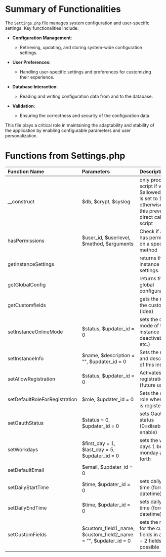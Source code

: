 # Summary of Functionalities


The `Settings.php` file manages system configuration and user-specific settings. Key functionalities include:

- **Configuration Management**:
  - Retrieving, updating, and storing system-wide configuration settings.

- **User Preferences**:
  - Handling user-specific settings and preferences for customizing their experience.

- **Database Interaction**:
  - Reading and writing configuration data from and to the database.

- **Validation**:
  - Ensuring the correctness and security of the configuration data.

This file plays a critical role in maintaining the adaptability and stability of the application by enabling configurable parameters and user personalization.

# Functions from Settings.php

| Function Name                 | Parameters                                                     | Description                                                                                                           |
|:------------------------------|:---------------------------------------------------------------|:----------------------------------------------------------------------------------------------------------------------|
| __construct                   | $db, $crypt, $syslog                                           | only process script if variable $allowed_include is set to 1, otherwise exit this prevents direct call of this script |
| hasPermissions                | $user_id, $userlevel, $method, $arguments                      | Check if a user has permission on a specific method                                                                                            |
| getInstanceSettings           |                                                                | returns the instance settings.                                                                                              |
| getGlobalConfig               |                                                                | returns the global configuration |
| getCustomfields               |                                                                | gets the name of the custom fields (idea)                                                                                              |
| setInstanceOnlineMode         | $status, $updater_id = 0                                       | sets the online mode of the instance (0 = deactivating etc.)                                                                                            |
| setInstanceInfo               | $name, $description = "", $updater_id = 0                      | Sets the name and desctiption of this instance                                                                                             |
| setAllowRegistration          | $status, $updater_id = 0                                       | Activates self-registration (future use)                                                                                              |
| setDefaultRoleForRegistration | $role, $updater_id = 0                                         | Sets the default role when a user is registered                                                                                             |
| setOauthStatus                | $status = 0, $updater_id = 0                                   | sets Oauth status (0=disable, 1 = enable)                                                                                            |
| setWorkdays                   | $first_day = 1, $last_day = 5, $updater_id = 0                 | sets the work days 1 being monday and so forth                                                                                             |
| setDefaultEmail               | $email, $updater_id = 0                                        |                                                                                               |
| setDailyStartTime             | $time, $updater_id = 0                                         | sets daily start time (format datetime)                                                                                             |
| setDailyEndTime               | $time, $updater_id = 0                                         | sets daily end time (format datetime)                                                                                              |
| setCustomFields               | $custom_field1_name, $custom_field2_name = "", $updater_id = 0 | sets the names for the custom fields in an idea - 2 fields are possible                                                                                            |
